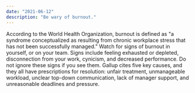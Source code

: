 ```yaml
---
date: "2021-06-12"
description: "Be wary of burnout."
---
```


According to the World Health Organization, burnout is defined as "a syndrome conceptualized as resulting from chronic workplace stress that has not been successfully managed." Watch for signs of burnout in yourself, or on your team. Signs include feeling exhausted or depleted, disconnection from your work, cynicism, and decreased performance. Do not ignore these signs if you see them. Gallup cites five key causes, and they all have prescriptions for resolution: unfair treatment, unmanageable workload, unclear top-down communication, lack of manager support, and unreasonable deadlines and pressure.